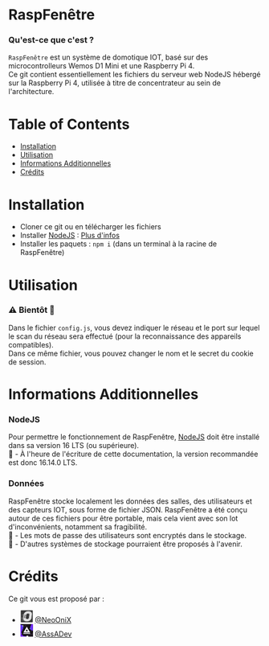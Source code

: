 # RaspFenêtre
### Qu'est-ce que c'est ?

`RaspFenêtre` est un système de domotique IOT, basé sur des microcontrolleurs Wemos D1 Mini et une Raspberry Pi 4.  
Ce git contient essentiellement les fichiers du serveur web NodeJS hébergé sur la Raspberry Pi 4, utilisée à titre de concentrateur au sein de l'architecture.

# Table of Contents
- [Installation](#Installation)
- [Utilisation](#Utilisation)
- [Informations Additionnelles](#Informations-Additionnelles)
- [Crédits](#Crédits)

# Installation
- Cloner ce git ou en télécharger les fichiers
- Installer [NodeJS](https://nodejs.org/en/) : [Plus d'infos](#Informations-Additionnelles)
- Installer les paquets : `npm i` (dans un terminal à la racine de RaspFenêtre)

# Utilisation

### ⚠️ Bientôt 📆

Dans le fichier `config.js`, vous devez indiquer le réseau et le port sur lequel le scan du réseau sera effectué (pour la reconnaissance des appareils compatibles).  
Dans ce même fichier, vous pouvez changer le nom et le secret du cookie de session.

# Informations Additionnelles

### NodeJS

Pour permettre le fonctionnement de RaspFenêtre, [NodeJS](https://nodejs.org/en/) doit être installé dans sa version 16 LTS (ou supérieure).  
📰 - À l'heure de l'écriture de cette documentation, la version recommandée est donc 16.14.0 LTS.  

### Données

RaspFenêtre stocke localement les données des salles, des utilisateurs et des capteurs IOT, sous forme de fichier JSON. RaspFenêtre a été conçu autour de ces fichiers pour être portable, mais cela vient avec son lot d'inconvénients, notamment sa fragibilité.  
🔐 - Les mots de passe des utilisateurs sont encryptés dans le stockage.  
📆 - D'autres systèmes de stockage pourraient être proposés à l'avenir.

# Crédits
Ce git vous est proposé par :
- <img width="25px" src="docs/img/onix.png"> [@NeoOniX](https://github.com/NeoOniX)
- <img width="25px" src="docs/img/assa.png"> [@AssADev](https://github.com/AssADev)